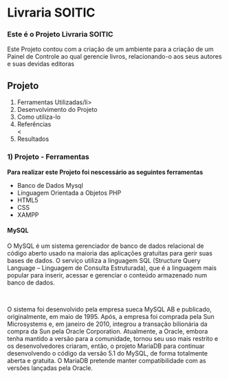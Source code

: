 # Livraria SOITIC

<h3>Este é o Projeto Livraria SOITIC</h3>

<p>Este Projeto contou com a criação de um ambiente para a criação de um Painel de Controle ao qual gerencie livros, relacionando-o aos seus autores e suas devidas editoras<p>
  
 <h2>Projeto</h2>
<ol>
<li>Ferramentas Utilizadas/li>
<li>Desenvolvimento do Projeto</li>
<li>Como utiliza-lo</li>
<li>Referências</li><
<li>Resultados</li>
</ol>

<h3>1) Projeto - Ferramentas</h3>
<strong>Para realizar este Projeto foi nescessário as seguintes ferramentas</strong>
<ul>
<li>Banco de Dados Mysql</li>
<li>Linguagem Orientada a Objetos PHP</li>
<li>HTML5</li>
<li>CSS</li>
<li>XAMPP</li>
</ul>

<h4>MySQL</h4>


<p>O MySQL é um sistema gerenciador de banco de dados relacional de código aberto usado na maioria das aplicações gratuitas para gerir suas bases de dados. O serviço utiliza a linguagem SQL (Structure Query Language – Linguagem de Consulta Estruturada), que é a linguagem mais popular para inserir, acessar e gerenciar o conteúdo armazenado num banco de dados.<p> <br/>
<p>O sistema foi desenvolvido pela empresa sueca MySQL AB e publicado, originalmente, em maio de 1995. Após, a empresa foi comprada pela Sun Microsystems e, em janeiro de 2010, integrou a transação bilionária da compra da Sun pela Oracle Corporation. Atualmente, a Oracle, embora tenha mantido a versão para a comunidade, tornou seu uso mais restrito e os desenvolvedores criaram, então, o projeto MariaDB para continuar desenvolvendo o código da versão 5.1 do MySQL, de forma totalmente aberta e gratuita. O MariaDB pretende manter compatibilidade com as versões lançadas pela Oracle.</p>
